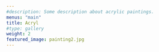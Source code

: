 ```yaml
---
#description: Some description about acrylic paintings.
menus: "main"
title: Acryl
#type: gallery
weight: 2
featured_image: painting2.jpg
---
```

